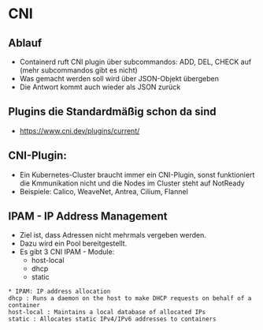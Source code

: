 # CNI 

## Ablauf 
   * Containerd ruft CNI plugin über subcommandos: ADD, DEL, CHECK auf (mehr subcommandos gibt es nicht)
   * Was gemacht werden soll wird über JSON-Objekt übergeben
   * Die Antwort kommt auch wieder als JSON zurück 

## Plugins die Standardmäßig schon da sind 
 
   * https://www.cni.dev/plugins/current/

## CNI-Plugin: 

   * Ein Kubernetes-Cluster braucht immer ein CNI-Plugin, sonst funktioniert die Kmmunikation nicht und die Nodes im Cluster steht auf NotReady 
   * Beispiele: Calico, WeaveNet, Antrea, Cilium, Flannel 

## IPAM - IP Address Management 

   * Ziel ist, dass Adressen nicht mehrmals vergeben werden.
   * Dazu wird ein Pool bereitgestellt.
   * Es gibt 3 CNI IPAM - Module:
     * host-local
     * dhcp
     * static  
```
* IPAM: IP address allocation 
dhcp : Runs a daemon on the host to make DHCP requests on behalf of a container
host-local : Maintains a local database of allocated IPs
static : Allocates static IPv4/IPv6 addresses to containers
```
